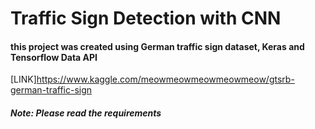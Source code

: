 # Traffic Sign Detection with CNN

#### this project was created using German traffic sign dataset, Keras and Tensorflow Data API
[LINK]https://www.kaggle.com/meowmeowmeowmeowmeow/gtsrb-german-traffic-sign

##### Note: Please read the requirements
